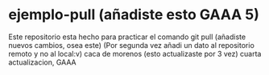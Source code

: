 # ejemplo-pull (añadiste esto GAAA 5)
Este repositorio esta hecho para practicar el comando git pull
(añadiste nuevos cambios, osea este)
(Por segunda vez añadi un dato al repositorio remoto y no al local:v)
caca de morenos (esto actualizaste por 3 vez)
cuarta actualizacion, GAAA
